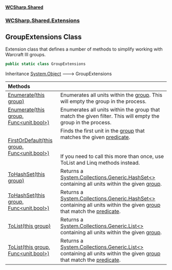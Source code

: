 #### [WCSharp.Shared](README.md 'README')
### [WCSharp.Shared.Extensions](WCSharp.Shared.Extensions.md 'WCSharp.Shared.Extensions')

## GroupExtensions Class

Extension class that defines a number of methods to simplify working with Warcraft III groups.

```csharp
public static class GroupExtensions
```

Inheritance [System.Object](https://docs.microsoft.com/en-us/dotnet/api/System.Object 'System.Object') &#129106; GroupExtensions

| Methods | |
| :--- | :--- |
| [Enumerate(this group)](WCSharp.Shared.Extensions.GroupExtensions.Enumerate(thisWCSharp.Api.group).md 'WCSharp.Shared.Extensions.GroupExtensions.Enumerate(this WCSharp.Api.group)') | Enumerates all units within the [group](WCSharp.Shared.Extensions.GroupExtensions.Enumerate(thisWCSharp.Api.group).md#WCSharp.Shared.Extensions.GroupExtensions.Enumerate(thisWCSharp.Api.group).group 'WCSharp.Shared.Extensions.GroupExtensions.Enumerate(this WCSharp.Api.group).group'). This will empty the group in the process. |
| [Enumerate(this group, Func&lt;unit,bool&gt;)](WCSharp.Shared.Extensions.GroupExtensions.Enumerate(thisWCSharp.Api.group,System.Func_WCSharp.Api.unit,bool_).md 'WCSharp.Shared.Extensions.GroupExtensions.Enumerate(this WCSharp.Api.group, System.Func<WCSharp.Api.unit,bool>)') | Enumerates all units within the group that match the given filter. This will empty the group in the process. |
| [FirstOrDefault(this group, Func&lt;unit,bool&gt;)](WCSharp.Shared.Extensions.GroupExtensions.FirstOrDefault(thisWCSharp.Api.group,System.Func_WCSharp.Api.unit,bool_).md 'WCSharp.Shared.Extensions.GroupExtensions.FirstOrDefault(this WCSharp.Api.group, System.Func<WCSharp.Api.unit,bool>)') | Finds the first unit in the [group](WCSharp.Shared.Extensions.GroupExtensions.FirstOrDefault(thisWCSharp.Api.group,System.Func_WCSharp.Api.unit,bool_).md#WCSharp.Shared.Extensions.GroupExtensions.FirstOrDefault(thisWCSharp.Api.group,System.Func_WCSharp.Api.unit,bool_).group 'WCSharp.Shared.Extensions.GroupExtensions.FirstOrDefault(this WCSharp.Api.group, System.Func<WCSharp.Api.unit,bool>).group') that matches the given [predicate](WCSharp.Shared.Extensions.GroupExtensions.FirstOrDefault(thisWCSharp.Api.group,System.Func_WCSharp.Api.unit,bool_).md#WCSharp.Shared.Extensions.GroupExtensions.FirstOrDefault(thisWCSharp.Api.group,System.Func_WCSharp.Api.unit,bool_).predicate 'WCSharp.Shared.Extensions.GroupExtensions.FirstOrDefault(this WCSharp.Api.group, System.Func<WCSharp.Api.unit,bool>).predicate').<br/><br/><br/>If you need to call this more than once, use ToList and Linq methods instead. |
| [ToHashSet(this group)](WCSharp.Shared.Extensions.GroupExtensions.ToHashSet(thisWCSharp.Api.group).md 'WCSharp.Shared.Extensions.GroupExtensions.ToHashSet(this WCSharp.Api.group)') | Returns a [System.Collections.Generic.HashSet&lt;&gt;](https://docs.microsoft.com/en-us/dotnet/api/System.Collections.Generic.HashSet-1 'System.Collections.Generic.HashSet`1') containing all units within the given [group](WCSharp.Shared.Extensions.GroupExtensions.ToHashSet(thisWCSharp.Api.group).md#WCSharp.Shared.Extensions.GroupExtensions.ToHashSet(thisWCSharp.Api.group).group 'WCSharp.Shared.Extensions.GroupExtensions.ToHashSet(this WCSharp.Api.group).group'). |
| [ToHashSet(this group, Func&lt;unit,bool&gt;)](WCSharp.Shared.Extensions.GroupExtensions.ToHashSet(thisWCSharp.Api.group,System.Func_WCSharp.Api.unit,bool_).md 'WCSharp.Shared.Extensions.GroupExtensions.ToHashSet(this WCSharp.Api.group, System.Func<WCSharp.Api.unit,bool>)') | Returns a [System.Collections.Generic.HashSet&lt;&gt;](https://docs.microsoft.com/en-us/dotnet/api/System.Collections.Generic.HashSet-1 'System.Collections.Generic.HashSet`1') containing all units within the given [group](WCSharp.Shared.Extensions.GroupExtensions.ToHashSet(thisWCSharp.Api.group,System.Func_WCSharp.Api.unit,bool_).md#WCSharp.Shared.Extensions.GroupExtensions.ToHashSet(thisWCSharp.Api.group,System.Func_WCSharp.Api.unit,bool_).group 'WCSharp.Shared.Extensions.GroupExtensions.ToHashSet(this WCSharp.Api.group, System.Func<WCSharp.Api.unit,bool>).group') that match the [predicate](WCSharp.Shared.Extensions.GroupExtensions.ToHashSet(thisWCSharp.Api.group,System.Func_WCSharp.Api.unit,bool_).md#WCSharp.Shared.Extensions.GroupExtensions.ToHashSet(thisWCSharp.Api.group,System.Func_WCSharp.Api.unit,bool_).predicate 'WCSharp.Shared.Extensions.GroupExtensions.ToHashSet(this WCSharp.Api.group, System.Func<WCSharp.Api.unit,bool>).predicate'). |
| [ToList(this group)](WCSharp.Shared.Extensions.GroupExtensions.ToList(thisWCSharp.Api.group).md 'WCSharp.Shared.Extensions.GroupExtensions.ToList(this WCSharp.Api.group)') | Returns a [System.Collections.Generic.List&lt;&gt;](https://docs.microsoft.com/en-us/dotnet/api/System.Collections.Generic.List-1 'System.Collections.Generic.List`1') containing all units within the given [group](WCSharp.Shared.Extensions.GroupExtensions.ToList(thisWCSharp.Api.group).md#WCSharp.Shared.Extensions.GroupExtensions.ToList(thisWCSharp.Api.group).group 'WCSharp.Shared.Extensions.GroupExtensions.ToList(this WCSharp.Api.group).group'). |
| [ToList(this group, Func&lt;unit,bool&gt;)](WCSharp.Shared.Extensions.GroupExtensions.ToList(thisWCSharp.Api.group,System.Func_WCSharp.Api.unit,bool_).md 'WCSharp.Shared.Extensions.GroupExtensions.ToList(this WCSharp.Api.group, System.Func<WCSharp.Api.unit,bool>)') | Returns a [System.Collections.Generic.List&lt;&gt;](https://docs.microsoft.com/en-us/dotnet/api/System.Collections.Generic.List-1 'System.Collections.Generic.List`1') containing all units within the given [group](WCSharp.Shared.Extensions.GroupExtensions.ToList(thisWCSharp.Api.group,System.Func_WCSharp.Api.unit,bool_).md#WCSharp.Shared.Extensions.GroupExtensions.ToList(thisWCSharp.Api.group,System.Func_WCSharp.Api.unit,bool_).group 'WCSharp.Shared.Extensions.GroupExtensions.ToList(this WCSharp.Api.group, System.Func<WCSharp.Api.unit,bool>).group') that match the [predicate](WCSharp.Shared.Extensions.GroupExtensions.ToList(thisWCSharp.Api.group,System.Func_WCSharp.Api.unit,bool_).md#WCSharp.Shared.Extensions.GroupExtensions.ToList(thisWCSharp.Api.group,System.Func_WCSharp.Api.unit,bool_).predicate 'WCSharp.Shared.Extensions.GroupExtensions.ToList(this WCSharp.Api.group, System.Func<WCSharp.Api.unit,bool>).predicate'). |
